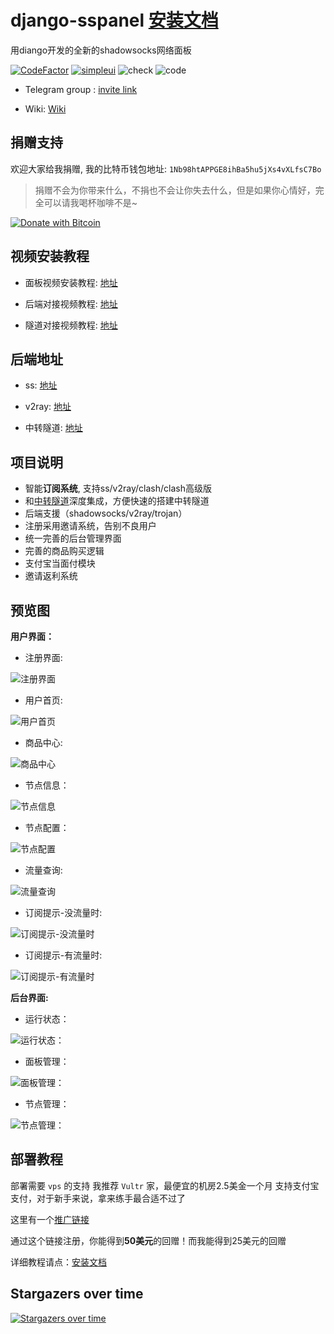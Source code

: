 # django-sspanel [安装文档](https://ehco1996.github.io/django-sspanel/)

用diango开发的全新的shadowsocks网络面板

[![CodeFactor](https://www.codefactor.io/repository/github/ehco1996/django-sspanel/badge)](https://www.codefactor.io/repository/github/ehco1996/django-sspanel)
[![simpleui](https://img.shields.io/badge/developing%20with-Simpleui-2077ff.svg)](https://github.com/newpanjing/simpleui)
![check](https://github.com/Ehco1996/django-sspanel/actions/workflows/lint.yml/badge.svg)
![code](https://github.com/Ehco1996/django-sspanel/actions/workflows/code.yml/badge.svg)

* Telegram group : [invite link](https://t.me/Ehcobreakwa11)

* Wiki: [Wiki](https://github.com/Ehco1996/django-sspanel/wiki)

## 捐赠支持

欢迎大家给我捐赠, 我的比特币钱包地址: `1Nb98htAPPGE8ihBa5hu5jXs4vXLfsC7Bo`

> 捐赠不会为你带来什么，不捐也不会让你失去什么，但是如果你心情好，完全可以请我喝杯咖啡不是~

[![Donate with Bitcoin](https://en.cryptobadges.io/badge/big/1Nb98htAPPGE8ihBa5hu5jXs4vXLfsC7Bo?showBalance=true)](https://en.cryptobadges.io/donate/1Nb98htAPPGE8ihBa5hu5jXs4vXLfsC7Bo)

## 视频安装教程

* 面板视频安装教程: [地址](https://youtu.be/BRHcdGeufvY)

* 后端对接视频教程: [地址](https://youtu.be/QNbnya1HHU0)

* 隧道对接视频教程: [地址](https://youtu.be/R4U0NZaMUeY)

## 后端地址

* ss: [地址](https://github.com/Ehco1996/aioshadowsocks)

* v2ray: [地址](https://github.com/Ehco1996/v2scar)

* 中转隧道: [地址](https://github.com/Ehco1996/ehco)

## 项目说明

* 智能**订阅系统**, 支持ss/v2ray/clash/clash高级版
* 和[中转隧道](https://github.com/Ehco1996/ehco)深度集成，方便快速的搭建中转隧道
* 后端支援（shadowsocks/v2ray/trojan）
* 注册采用邀请系统，告别不良用户
* 统一完善的后台管理界面
* 完善的商品购买逻辑
* 支付宝当面付模块
* 邀请返利系统

## 预览图

**用户界面：**

* 注册界面:

![注册界面](https://user-images.githubusercontent.com/24697284/53059324-5dfaf000-34f1-11e9-9454-a828237b263d.png)

* 用户首页:

![用户首页](https://user-images.githubusercontent.com/24697284/106535015-40818e00-6530-11eb-8f34-75563e14f280.png)

* 商品中心:

![商品中心](https://user-images.githubusercontent.com/24697284/106536076-9d7e4380-6532-11eb-8368-eddd6f4cdad8.png)

* 节点信息：

![节点信息](https://user-images.githubusercontent.com/24697284/116970843-3e73ca80-aceb-11eb-8132-ca7b002c4b04.png)

* 节点配置：

![节点配置](https://user-images.githubusercontent.com/24697284/116970833-3ae04380-aceb-11eb-9e51-dff8f4b200cd.png)

* 流量查询:

![流量查询](https://user-images.githubusercontent.com/24697284/53059233-14120a00-34f1-11e9-94f3-b2ca2ab88882.png)

* 订阅提示-没流量时:

![订阅提示-没流量时](https://user-images.githubusercontent.com/24697284/106535024-437c7e80-6530-11eb-87fa-7432091b8c25.png)

* 订阅提示-有流量时:

![订阅提示-有流量时](https://user-images.githubusercontent.com/24697284/106535027-45464200-6530-11eb-9024-321b1f054f5f.png)

**后台界面:**

* 运行状态：

![运行状态：](https://user-images.githubusercontent.com/24697284/106535029-46776f00-6530-11eb-8709-f66a40ff0a89.png)

* 面板管理：

![面板管理：](https://user-images.githubusercontent.com/24697284/99465482-80939480-2975-11eb-9ab5-b0b88a6f6f1a.png)

* 节点管理：

![节点管理：](https://user-images.githubusercontent.com/24697284/99465561-a751cb00-2975-11eb-87bb-a35303ef1a8d.png)

## 部署教程

部署需要 `vps` 的支持
我推荐 `Vultr` 家，最便宜的机房2.5美金一个月
支持支付宝支付，对于新手来说，拿来练手最合适不过了

这里有一个[推广链接](https://www.vultr.com/?ref=7914717-4F)

通过这个链接注册，你能得到**50美元**的回赠！而我能得到25美元的回赠

详细教程请点：[安装文档](https://ehco1996.github.io/django-sspanel/)

## Stargazers over time

[![Stargazers over time](https://starchart.cc/Ehco1996/django-sspanel.svg)](https://starchart.cc/Ehco1996/django-sspanel)

